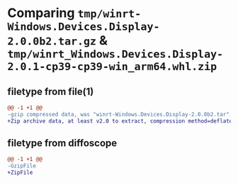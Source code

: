 # Comparing `tmp/winrt-Windows.Devices.Display-2.0.0b2.tar.gz` & `tmp/winrt_Windows.Devices.Display-2.0.1-cp39-cp39-win_arm64.whl.zip`

## filetype from file(1)

```diff
@@ -1 +1 @@
-gzip compressed data, was "winrt-Windows.Devices.Display-2.0.0b2.tar", last modified: Sat Dec  2 18:21:10 2023, max compression
+Zip archive data, at least v2.0 to extract, compression method=deflate
```

## filetype from diffoscope

```diff
@@ -1 +1 @@
-GzipFile
+ZipFile
```

